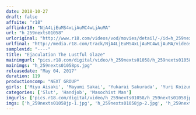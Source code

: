 ```yaml
---
date: 2018-10-27
draft: false
affsite: "r18"
afflinkr18: "NjA4LjEuMS4xLjAuMC4wLjAuMA"
url: "h_259nexts01058"
urloriginal: "http://www.r18.com/videos/vod/movies/detail/-/id=h_259nexts01058"
urlfinal: "http://media.r18.com/track/NjA4LjEuMS4xLjAuMC4wLjAuMA/videos/vod/movies/detail/-/id=h_259nexts01058"
samplevid: "----"
title: "Ejaculation The Lustful Glaze"
mainimgurl: "pics.r18.com/digital/video/h_259nexts01058/h_259nexts01058ps.jpg"
mainimgs: "h_259nexts01058ps.jpg"
releasedate: "May 04, 2017"
duration: 119
productioncomp: "NEXT GROUP"
girls: ['Miyu Aisaki', 'Mayumi Sakai', 'Yukarai Sakurada', 'Yuri Koizumi', 'Aika Kotani', 'Chihiro Suzuki', 'Shizuku Anzai', 'Madoka Sasamine', 'Eina Mikami', 'Miki Sawaguchi']
categories: ['Slut', 'Handjob', 'Masochist Man']
imgurls: ['pics.r18.com/digital/video/h_259nexts01058/h_259nexts01058jp-1.jpg', 'pics.r18.com/digital/video/h_259nexts01058/h_259nexts01058jp-2.jpg', 'pics.r18.com/digital/video/h_259nexts01058/h_259nexts01058jp-3.jpg', 'pics.r18.com/digital/video/h_259nexts01058/h_259nexts01058jp-4.jpg', 'pics.r18.com/digital/video/h_259nexts01058/h_259nexts01058jp-5.jpg', 'pics.r18.com/digital/video/h_259nexts01058/h_259nexts01058jp-6.jpg', 'pics.r18.com/digital/video/h_259nexts01058/h_259nexts01058jp-7.jpg', 'pics.r18.com/digital/video/h_259nexts01058/h_259nexts01058jp-8.jpg', 'pics.r18.com/digital/video/h_259nexts01058/h_259nexts01058jp-9.jpg', 'pics.r18.com/digital/video/h_259nexts01058/h_259nexts01058jp-10.jpg', 'pics.r18.com/digital/video/h_259nexts01058/h_259nexts01058jp-11.jpg', 'pics.r18.com/digital/video/h_259nexts01058/h_259nexts01058jp-12.jpg', 'pics.r18.com/digital/video/h_259nexts01058/h_259nexts01058jp-13.jpg', 'pics.r18.com/digital/video/h_259nexts01058/h_259nexts01058jp-14.jpg', 'pics.r18.com/digital/video/h_259nexts01058/h_259nexts01058jp-15.jpg', 'pics.r18.com/digital/video/h_259nexts01058/h_259nexts01058jp-16.jpg', 'pics.r18.com/digital/video/h_259nexts01058/h_259nexts01058jp-17.jpg', 'pics.r18.com/digital/video/h_259nexts01058/h_259nexts01058jp-18.jpg', 'pics.r18.com/digital/video/h_259nexts01058/h_259nexts01058jp-19.jpg', 'pics.r18.com/digital/video/h_259nexts01058/h_259nexts01058jp-20.jpg']
imgs: ['h_259nexts01058jp-1.jpg', 'h_259nexts01058jp-2.jpg', 'h_259nexts01058jp-3.jpg', 'h_259nexts01058jp-4.jpg', 'h_259nexts01058jp-5.jpg', 'h_259nexts01058jp-6.jpg', 'h_259nexts01058jp-7.jpg', 'h_259nexts01058jp-8.jpg', 'h_259nexts01058jp-9.jpg', 'h_259nexts01058jp-10.jpg', 'h_259nexts01058jp-11.jpg', 'h_259nexts01058jp-12.jpg', 'h_259nexts01058jp-13.jpg', 'h_259nexts01058jp-14.jpg', 'h_259nexts01058jp-15.jpg', 'h_259nexts01058jp-16.jpg', 'h_259nexts01058jp-17.jpg', 'h_259nexts01058jp-18.jpg', 'h_259nexts01058jp-19.jpg', 'h_259nexts01058jp-20.jpg']
---
```

